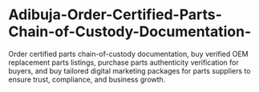 # Adibuja-Order-Certified-Parts-Chain-of-Custody-Documentation-
Order certified parts chain-of-custody documentation, buy verified OEM replacement parts listings, purchase parts authenticity verification for buyers, and buy tailored digital marketing packages for parts suppliers to ensure trust, compliance, and business growth.
